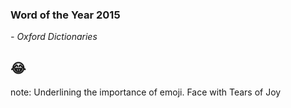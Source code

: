 ### Word of the Year 2015
*- Oxford Dictionaries*
## <span>😂</span> <!-- .element: class="fragment e" data-fragment-index="0" title="Face with Tears of Joy" -->

note:
    Underlining the importance of emoji.
    Face with Tears of Joy

